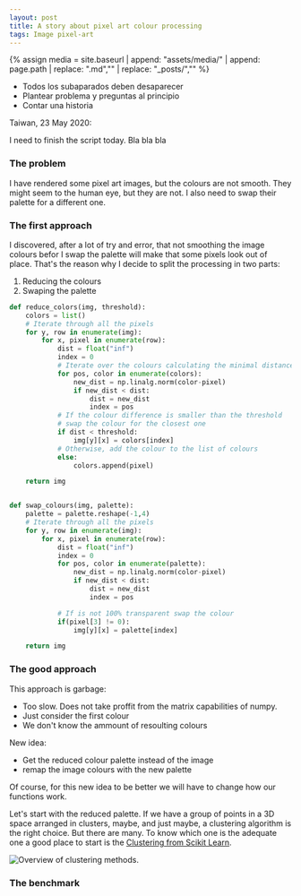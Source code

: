 ```yaml
---
layout: post
title: A story about pixel art colour processing
tags: Image pixel-art 
---
```


{% assign media = site.baseurl | append: "assets/media/" | append:  page.path | replace: ".md","" | replace: "_posts/",""  %}


- Todos los subaparados deben desaparecer
- Plantear problema y preguntas al principio
- Contar una historia


Taiwan, 23 May 2020:

I need to finish the script today. Bla bla bla


### The problem

I have rendered some pixel art images, but the colours are not smooth. They might seem to the human eye, but they are not. I also need to swap their palette for a different one.

### The first approach

I discovered, after a lot of try and error, that not smoothing the image colours befor I swap the palette will make that some pixels look out of place. That's the reason why I decide to split the processing in two parts:
1. Reducing the colours
2. Swaping the palette

```python
def reduce_colors(img, threshold):
    colors = list()
    # Iterate through all the pixels
    for y, row in enumerate(img):
        for x, pixel in enumerate(row):
            dist = float("inf")
            index = 0
            # Iterate over the colours calculating the minimal distance
            for pos, color in enumerate(colors):
                new_dist = np.linalg.norm(color-pixel)
                if new_dist < dist:
                    dist = new_dist
                    index = pos
            # If the colour difference is smaller than the threshold
            # swap the colour for the closest one
            if dist < threshold:
                img[y][x] = colors[index]
            # Otherwise, add the colour to the list of colours
            else:
                colors.append(pixel)

    return img


def swap_colours(img, palette):
    palette = palette.reshape(-1,4)
	# Iterate through all the pixels
    for y, row in enumerate(img):
        for x, pixel in enumerate(row):
            dist = float("inf")
            index = 0
            for pos, color in enumerate(palette):
                new_dist = np.linalg.norm(color-pixel)
                if new_dist < dist:
                    dist = new_dist
                    index = pos

            # If is not 100% transparent swap the colour
            if(pixel[3] != 0):
                img[y][x] = palette[index]

    return img
```




### The good approach

This approach is garbage:
- Too slow. Does not take proffit from the matrix capabilities of numpy.
- Just consider the first colour
- We don't know the ammount of resoulting colours

New idea:
- Get the reduced colour palette instead of the image
- remap the image colours with the new palette

Of course, for this new idea to be better we will have to change how our functions work.

Let's start with the reduced palette. If we have a group of points in a 3D space arranged in clusters, maybe, and just maybe, a clustering algorithm is the right choice. But there are many. To know which one is the adequate one a good place to start is the [Clustering from Scikit Learn](https://scikit-learn.org/stable/modules/clustering.html#clustering). 

![Overview of clustering methods.]({{media}}/clustering_algorithms.png)
### The benchmark
